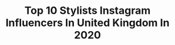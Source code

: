 ---
title: Top 10 Stylists Instagram Influencers In United Kingdom In 2020
description: >-
  Find top stylists Instagram influencers in United Kingdom in 2020. Most popular hashtags: #staysafe #lookoftheday #ad #ootd.
platform: Instagram
profiles:
  - username: "licapopescu"
    fullname: >-
      Lica Popescu
    location: "United Kingdom"
    followers: 5293
    engagement: 623
    commentsToLikes: 0.035648
    id: ck6tw2a1mplm10j71gp52odlj
    verified: false
    hashtags: "#teddycoat, #newbottega, #daniellee, #streetstyle"
  - username: "casarella21"
    fullname: >-
      Casarella21
    location: "United Kingdom"
    followers: 25760
    engagement: 459
    commentsToLikes: 0.135423
    id: ck5hososmq5pp0i11qv62rr4n
    verified: false
    hashtags: "#livinglavidacorona"
  - username: "lualbul"
    fullname: >-
      Lual Bul
    location: "United Kingdom"
    followers: 49281
    engagement: 956
    commentsToLikes: 0.020751
    id: ck5qbhifglne40i11grk06kjl
    verified: false
    hashtags: "#outfitsociety, #trillestoutfit, #lookoftheday, #trillestoutfits"
  - username: "dressaholicstyle"
    fullname: >-
      Deborah. My style at 50 plus
    location: "United Kingdom"
    followers: 36745
    engagement: 287
    commentsToLikes: 0.335068
    id: ck0u2g2kozv7m0i19wrg87byw
    verified: false
    hashtags: "#over50style, #wearingmywardrobe, #bethankful, #fairtrade"
  - username: "markheyesstylist"
    fullname: >-
      Mark Heyes
    location: "United Kingdom"
    followers: 28220
    engagement: 428
    commentsToLikes: 0.056448
    id: ck55nyzah7aiz0i11lg5ab2wl
    verified: false
    hashtags: "#racingfashion, #keeppositive, #christmas, #camel"
  - username: "marlie_lewis"
    fullname: >-
      Marlie Lewis
    location: "United Kingdom"
    followers: 30382
    engagement: 227
    commentsToLikes: 0.061346
    id: ck5qb9c4qkgrq0i11awqtlcxw
    verified: false
    hashtags: ""
  - username: "shardo"
    fullname: >-
      Shardo™.
    location: "United Kingdom"
    followers: 12255
    engagement: 857
    commentsToLikes: 0.045982
    id: ck5zx8ggs7jhm0i1460qcogru
    verified: false
    hashtags: "#britishfashionawards, #thetruth, #keepthefamilyclose, #amayahforever"
  - username: "theturquoiseflamingo"
    fullname: >-
      Sammy Duder 💙
    location: "United Kingdom"
    followers: 24381
    engagement: 282
    commentsToLikes: 0.217631
    id: ck137rmeyd1gh0i19kw9618t7
    verified: false
    hashtags: "#colourblock, #bohotop, #summerdress, #thebiascutcom"
  - username: "ellenelizabethxo"
    fullname: >-
      𝓜𝓲𝓼𝓼 𝓔𝓵𝓵𝓮𝓷 𝓔𝓵𝓲𝔃𝓪𝓫𝓮𝓽𝓱
    location: "United Kingdom"
    followers: 27763
    engagement: 217
    commentsToLikes: 0.146393
    id: ck8sx19zbfvim0j7809vg67hp
    verified: false
    hashtags: "#stayhomewithplt, #ad"
  - username: "jaybrumant"
    fullname: >-
      HBJB
    location: "United Kingdom"
    followers: 8282
    engagement: 838
    commentsToLikes: 0.053255
    id: ck0ttxs7q4s7i0i19p9zewno3
    verified: false
    hashtags: "#nye"
---